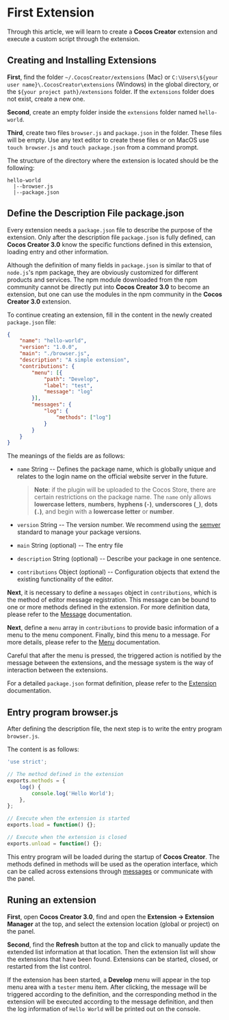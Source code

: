 # First Extension

Through this article, we will learn to create a **Cocos Creator** extension and execute a custom script through the extension.

## Creating and Installing Extensions

__First__, find the folder `~/.CocosCreator/extensions` (Mac) or `C:\Users\${your user name}\.CocosCreator\extensions` (Windows) in the global directory, or the `${your project path}/extensions` folder. If the `extensions` folder does not exist, create a new one.

__Second__, create an empty folder inside the `extensions` folder named `hello-world`.

__Third__, create two files `browser.js` and `package.json` in the folder. These files will be empty. Use any text editor to create these files or on MacOS use `touch browser.js` and `touch package.json` from a command prompt.

The structure of the directory where the extension is located should be the following:

```
hello-world
  |--browser.js
  |--package.json
```

## Define the Description File package.json

Every extension needs a `package.json` file to describe the purpose of the extension. Only after the description file `package.json` is fully defined, can **Cocos Creator 3.0** know the specific functions defined in this extension, loading entry and other information.

Although the definition of many fields in `package.json` is similar to that of `node.js`'s npm package, they are obviously customized for different products and services. The npm module downloaded from the npm community cannot be directly put into **Cocos Creator 3.0** to become an extension, but one can use the modules in the npm community in the **Cocos Creator 3.0** extension.

To continue creating an extension, fill in the content in the newly created `package.json` file:

```json
{
    "name": "hello-world",
    "version": "1.0.0",
    "main": "./browser.js",
    "description": "A simple extension",
    "contributions": {
        "menu": [{
            "path": "Develop",
            "label": "test",
            "message": "log"
        }],
        "messages": {
            "log": {
                "methods": ["log"]
            }
        }
    }
}
```

The meanings of the fields are as follows:

- `name` String -- Defines the package name, which is globally unique and relates to the login name on the official website server in the future.

  > **Note**: if the plugin will be uploaded to the Cocos Store, there are certain restrictions on the package name. The `name` only allows **lowercase letters**, **numbers**, **hyphens (`-`)**, **underscores (`_`)**, **dots (`.`)**, and begin with a **lowercase letter** or **number**.

- `version` String -- The version number. We recommend using the [semver](http://semver.org/) standard to manage your package versions.
- `main` String (optional) -- The entry file
- `description` String (optional) -- Describe your package in one sentence.
- `contributions` Object (optional) -- Configuration objects that extend the existing functionality of the editor.

__Next__, it is necessary to define a `messages` object in `contributions`, which is the method of editor message registration. This message can be bound to one or more methods defined in the extension. For more definition data, please refer to the [Message](./contributions-messages.md) documentation.

__Next__, define a `menu` array in `contributions` to provide basic information of a menu to the menu component. Finally, bind this menu to a message. For more details, please refer to the [Menu](./contributions-menu.md) documentation.

Careful that after the menu is pressed, the triggered action is notified by the message between the extensions, and the message system is the way of interaction between the extensions.

For a detailed `package.json` format definition, please refer to the [Extension](./define.md) documentation.

## Entry program browser.js

After defining the description file, the next step is to write the entry program `browser.js`.

The content is as follows:

```javascript
'use strict';

// The method defined in the extension
exports.methods = {
    log() {
        console.log('Hello World');
    },
};

// Execute when the extension is started
exports.load = function() {};

// Execute when the extension is closed
exports.unload = function() {};
```

This entry program will be loaded during the startup of **Cocos Creator**. The methods defined in methods will be used as the operation interface, which can be called across extensions through [messages](./messages.md) or communicate with the panel.

## Runing an extension

__First__, open **Cocos Creator 3.0**, find and open the **Extension -> Extension Manager** at the top, and select the extension location (global or project) on the panel.

__Second__, find the **Refresh** button at the top and click to manually update the extended list information at that location. Then the extension list will show the extensions that have been found. Extensions can be started, closed, or restarted from the list control.

If the extension has been started, a **Develop** menu will appear in the top menu area with a `tester` menu item. After clicking, the message will be triggered according to the definition, and the corresponding method in the extension will be executed according to the message definition, and then the log information of `Hello World` will be printed out on the console.
